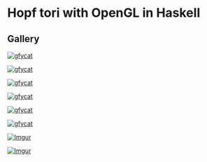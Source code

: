 # Hopf tori with OpenGL in Haskell

## Gallery

[![gfycat](https://thumbs.gfycat.com/LoathsomeOnlyIslandcanary-size_restricted.gif)](https://gfycat.com/LoathsomeOnlyIslandcanary)

[![gfycat](https://thumbs.gfycat.com/LeanAdmiredChinchilla-size_restricted.gif)](https://gfycat.com/LeanAdmiredChinchilla)

[![gfycat](https://thumbs.gfycat.com/ObviousOrnateIslandcanary-size_restricted.gif)](https://gfycat.com/ObviousOrnateIslandcanary)

[![gfycat](https://thumbs.gfycat.com/MasculineFlakyChevrotain-size_restricted.gif)](https://gfycat.com/MasculineFlakyChevrotain)

[![gfycat](https://thumbs.gfycat.com/DarlingObeseGannet-size_restricted.gif)](https://gfycat.com/DarlingObeseGannet)

[![gfycat](https://thumbs.gfycat.com/CleverFavoriteClam-size_restricted.gif)](https://gfycat.com/CleverFavoriteClam)

[![Imgur](https://i.imgur.com/zu4dwUC.png)](https://imgur.com/a/SEc5KZx)

[![Imgur](https://i.imgur.com/fguyLQp.png)](https://imgur.com/fguyLQp)
